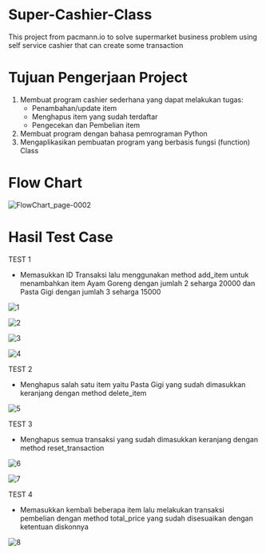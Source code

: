 # Super-Cashier-Class
This project from pacmann.io to solve supermarket business problem using self service cashier that can create some transaction

# Tujuan Pengerjaan Project
1. Membuat program cashier sederhana yang dapat melakukan tugas:
    - Penambahan/update item
    - Menghapus item yang sudah terdaftar
    - Pengecekan dan Pembelian item
2. Membuat program dengan bahasa pemrograman Python
3. Mengaplikasikan pembuatan program yang berbasis fungsi (function) Class
   
# Flow Chart

![FlowChart_page-0002](https://github.com/abimaswidy/Super-Cashier-Class/assets/136919706/11537bfe-fef9-461e-9b20-8d4d0032a1bd)

# Hasil Test Case
TEST 1
- Memasukkan ID Transaksi lalu menggunakan method add_item untuk menambahkan item Ayam Goreng dengan jumlah 2 seharga 20000 dan Pasta Gigi dengan jumlah 3 seharga 15000

![1](https://github.com/abimaswidy/Super-Cashier-Class/assets/136919706/9aaae950-cefe-4fa7-b890-f47158b31b8b)

![2](https://github.com/abimaswidy/Super-Cashier-Class/assets/136919706/18df13d1-69d0-409c-a3b1-e1100e21100f)

![3](https://github.com/abimaswidy/Super-Cashier-Class/assets/136919706/dd0f23c7-9987-4efb-a778-c30ba76b1e2d)

![4](https://github.com/abimaswidy/Super-Cashier-Class/assets/136919706/9362856a-658e-45a7-811a-a87ac4d62dc9)

TEST 2
- Menghapus salah satu item yaitu Pasta Gigi yang sudah dimasukkan keranjang dengan method delete_item

![5](https://github.com/abimaswidy/Super-Cashier-Class/assets/136919706/5f50c96e-5322-4008-bf8c-1531927e19ff)

TEST 3
- Menghapus semua transaksi yang sudah dimasukkan keranjang dengan method reset_transaction

![6](https://github.com/abimaswidy/Super-Cashier-Class/assets/136919706/926106f2-670b-4b82-bff8-50bf578a0d99)

![7](https://github.com/abimaswidy/Super-Cashier-Class/assets/136919706/c915970e-681d-4a6e-a098-e7130e9fa7eb)

TEST 4
- Memasukkan kembali beberapa item lalu melakukan transaksi pembelian dengan method total_price yang sudah disesuaikan dengan ketentuan diskonnya

![8](https://github.com/abimaswidy/Super-Cashier-Class/assets/136919706/a437d930-918a-438e-93e3-e012b26c0e7c)
